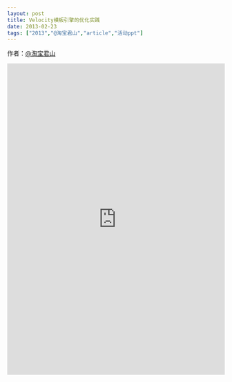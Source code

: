 ```yaml
---
layout: post
title: Velocity模板引擎的优化实践
date: 2013-02-23
tags: ["2013","@淘宝君山","article","活动ppt"]
---
```


作者：[@淘宝君山](http://weibo.com/u/1855869382)

<embed src="http://greenteajug.github.io/images/Velocity模板引擎的优化实践.pdf" type="application/pdf" height="720" width="100%" />
